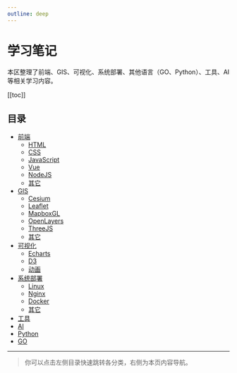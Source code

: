 ```yaml
---
outline: deep
---
```


# 学习笔记

本区整理了前端、GIS、可视化、系统部署、其他语言（GO、Python）、工具、AI等相关学习内容。

[[toc]]

## 目录

- [前端](./frontend/)
  - [HTML](./frontend/html.md)
  - [CSS](./frontend/css.md)
  - [JavaScript](./frontend/javascript.md)
  - [Vue](./frontend/vue.md)
  - [NodeJS](./frontend/nodejs.md)
  - [其它](./frontend/other.md)
- [GIS](./gis/)
  - [Cesium](./gis/cesium.md)
  - [Leaflet](./gis/leaflet.md)
  - [MapboxGL](./gis/mapboxgl.md)
  - [OpenLayers](./gis/openlayers.md)
  - [ThreeJS](./gis/threejs.md)
  - [其它](./gis/other.md)
- [可视化](./visualization/)
  - [Echarts](./visualization/echarts.md)
  - [D3](./visualization/d3.md)
  - [动画](./visualization/animation.md)
- [系统部署](./deploy/)
  - [Linux](./deploy/linux.md)
  - [Nginx](./deploy/nginx.md)
  - [Docker](./deploy/docker.md)
  - [其它](./deploy/other.md)
- [工具](./other/tools.md)
- [AI](./other/ai.md)
- [Python](./other/python.md)
- [GO](./other/golang.md)

---

> 你可以点击左侧目录快速跳转各分类，右侧为本页内容导航。

